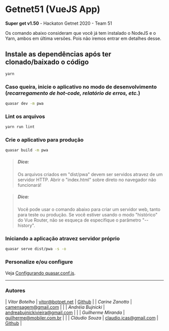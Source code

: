 # Getnet51 (VueJS App)
**Super get v1.50** - Hackaton Getnet 2020 - Team 51


Os comando abaixo consideram que você já tem instalado o NodeJS e o Yarn, ambos em última versões. Pois não iremos entrar em detalhes desse.


## Instale as dependências após ter clonado/baixado o código
```bash
yarn
```

### Caso queira, inicie o aplicativo no modo de desenvolvimento (_recarregamento de hot-code, relatório de erros, etc._)
```bash
quasar dev -m pwa
```

### Lint os arquivos
```bash
yarn run lint
```

### Crie o aplicativo para produção
```bash
quasar build -m pwa
```

> ##### Dica: 
>    Os arquivos criados em "dist/pwa" devem ser servidos atravez de um servidor HTTP.
>    Abrir o "index.html" sobre direto no navegador não funcionará!

> ##### Dica: 
>    Você pode usar o comando abaixo para criar um servidor web, tanto para teste ou produção.
>    Se você estiver usando o modo "histórico" do Vue Router, não se esqueça de especifique o parâmetro "--history".

### Iniciando a aplicação atravez servidor próprio
```bash
quasar serve dist/pwa -s -o
```

### Personalize e/ou configure
Veja [Configurando quasar.conf.js](https://quasar.dev/quasar-cli/quasar-conf-js).



---
### Autores
| _Vitor Botelho_ | [vitor@botpet.net](mailto:vitor@botpet.net) | [Github](https://github.com/Homunculo) |
| _Carine Zanotto_ | [camensagem@gmail.com](mailto:camensagem@gmail.com) |   |
| _Andréia Bujnicki_ | [andreabujnickivieira@gmail.com](mailto:andreabujnickivieira@gmail.com) |   |
| _Guilherme Miranda_ | [guilherme@mobiler.com.br](mailto:guilherme@mobiler.com.br) |   |
| _Cláudio Souza_ | [claudio.jcas@gmail.com](mailto:claudio.jcas@gmail.com) | [Github](https://github.com/claudiojcas) |

